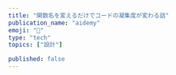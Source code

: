 ```yaml
---
title: "関数名を変えるだけでコードの凝集度が変わる話"
publication_name: "aidemy"
emoji: "🔗"
type: "tech"
topics: ["設計"]

published: false
---
```


